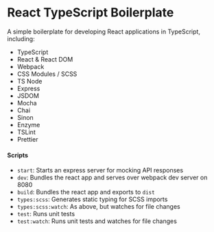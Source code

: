 # React TypeScript Boilerplate

A simple boilerplate for developing React applications in TypeScript, including:
- TypeScript
- React & React DOM
- Webpack
- CSS Modules / SCSS
- TS Node
- Express
- JSDOM
- Mocha
- Chai
- Sinon
- Enzyme
- TSLint
- Prettier

#### Scripts

- `start`: Starts an express server for mocking API responses
- `dev`: Bundles the react app and serves over webpack dev server on 8080
- `build`: Bundles the react app and exports to `dist`
- `types:scss`: Generates static typing for SCSS imports
- `types:scss:watch`: As above, but watches for file changes
- `test`: Runs unit tests
- `test:watch`: Runs unit tests and watches for file changes
